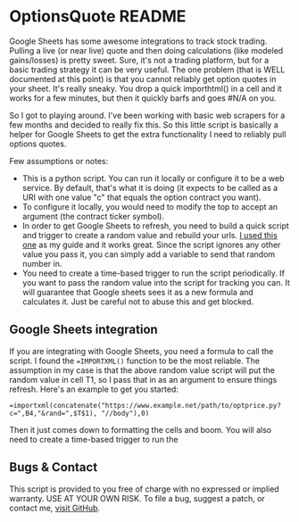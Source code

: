 # OptionsQuote README

Google Sheets has some awesome integrations to track stock trading. Pulling a live (or near live) quote and then doing calculations (like modeled gains/losses) is pretty sweet. Sure, it's not a trading platform, but for a basic trading strategy it can be very useful. The one problem (that is WELL documented at this point) is that you cannot reliably get option quotes in your sheet. It's really sneaky. You drop a quick importhtml() in a cell and it works for a few minutes, but then it quickly barfs and goes #N/A on you.

So I got to playing around. I've been working with basic web scrapers for a few months and decided to really fix this. So this little script is basically a helper for Google Sheets to get the extra functionality I need to reliably pull options quotes.

Few assumptions or notes:

* This is a python script. You can run it locally or configure it to be a web service. By default, that's what it is doing (it expects to be called as a URI with one value "c" that equals the option contract you want).
* To configure it locally, you would need to modify the top to accept an argument (the contract ticker symbol).
* In order to get Google Sheets to refresh, you need to build a quick script and trigger to create a random value and rebuild your urls. [I used this one](http://stackoverflow.com/a/33875957/1677912) as my guide and it works great. Since the script ignores any other value you pass it, you can simply add a variable to send that random number in.
* You need to create a time-based trigger to run the script periodically. If you want to pass the random value into the script for tracking you can. It will guarantee that Google sheets sees it as a new formula and calculates it. Just be careful not to abuse this and get blocked.

## Google Sheets integration
If you are integrating with Google Sheets, you need a formula to call the script. I found the `=IMPORTXML()` function to be the most reliable. The assumption in my case is that the above random value script will put the random value in cell T1, so I pass that in as an argument to ensure things refresh. Here's an example to get you started:

`=importxml(concatenate("https://www.example.net/path/to/optprice.py?c=",B4,"&rand=",$T$1), "//body"),0)`

Then it just comes down to formatting the cells and boom. You will also need to create a time-based trigger to run the

## Bugs & Contact
This script is provided to you free of charge with no expressed or implied warranty. USE AT YOUR OWN RISK. To file a bug, suggest a patch, or contact me, [visit GitHub](https://github.com/captbrando/OptionsQuote/).
